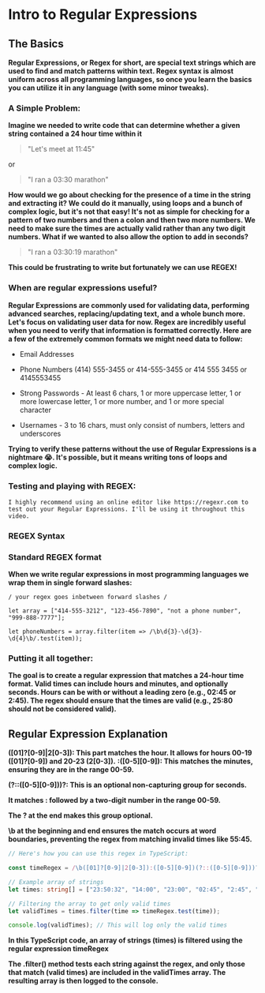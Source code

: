 # Intro to Regular Expressions

## The Basics 

**Regular Expressions, or Regex for short, are special text strings which are used to find and match patterns within text.  Regex syntax is almost uniform across all programming languages, so once you learn the basics you can utilize it in any language (with some minor tweaks).**

### A Simple Problem: 

**Imagine we needed to write code that can determine whether a given string contained a 24 hour time within it**

> "Let's meet at 11:45"

or 

> "I ran a 03:30 marathon"

**How would we go about checking for the presence of a time in the string and extracting it?  We could do it manually, using loops and a bunch of complex logic, but it's not that easy! It's not as simple for checking for a pattern of two numbers and then a colon and then two more numbers.  We need to make sure the times are actually valid rather than any two digit numbers.  What if we wanted to also allow the option to add in seconds?**

> "I ran a 03:30:19 marathon"

**This could be frustrating to write but fortunately we can use REGEX!**

### When are regular expressions useful? 

**Regular Expressions are commonly used for validating data, performing advanced searches, replacing/updating text, and a whole bunch more.  Let's focus on validating user data for now.   Regex are incredibly useful when you need to verify that information is formatted correctly.  Here are a few of the extremely common formats we might need data to follow:**

- Email Addresses 

- Phone Numbers (414) 555-3455 or 414-555-3455 or 414 555 3455 or 4145553455 

- Strong Passwords - At least 6 chars, 1 or more uppercase letter, 1 or more lowercase letter, 1 or more number, and 1 or more special character

- Usernames - 3 to 16 chars, must only consist of numbers, letters and underscores

**Trying to verify these patterns without the use of Regular Expressions is a nightmare 😭.  It's possible, but it means writing tons of loops and complex logic.**

### Testing and playing with REGEX:

```
I highly recommend using an online editor like https://regexr.com to test out your Regular Expressions. I'll be using it throughout this video.
```


### REGEX Syntax

### Standard REGEX format

**When we write regular expressions in most programming languages we wrap them in single forward slashes:**

```
/ your regex goes inbetween forward slashes /
```

```
let array = ["414-555-3212", "123-456-7890", "not a phone number", "999-888-7777"];

let phoneNumbers = array.filter(item => /\b\d{3}-\d{3}-\d{4}\b/.test(item));
```

### Putting it all together:

**The goal is to create a regular expression that matches a 24-hour time format. Valid times can include hours and minutes, and optionally seconds. Hours can be with or without a leading zero (e.g., 02:45 or 2:45). The regex should ensure that the times are valid (e.g., 25:80 should not be considered valid).**

## Regular Expression Explanation

**([01]?[0-9]|2[0-3]): This part matches the hour. It allows for hours 00-19 ([01]?[0-9]) and 20-23 (2[0-3]).**
**:([0-5][0-9]): This matches the minutes, ensuring they are in the range 00-59.**

**(?::([0-5][0-9]))?: This is an optional non-capturing group for seconds.**

**It matches : followed by a two-digit number in the range 00-59.**

**The ? at the end makes this group optional.**

**\b at the beginning and end ensures the match occurs at word boundaries, preventing the regex from matching invalid times like 55:45.**

```TypeScript Example
// Here's how you can use this regex in TypeScript:

const timeRegex = /\b([01]?[0-9]|2[0-3]):([0-5][0-9])(?::([0-5][0-9]))?\b/;

// Example array of strings
let times: string[] = ["23:50:32", "14:00", "23:00", "02:45", "2:45", "9:30:01", "19:30", "25:80", "invalid"];

// Filtering the array to get only valid times
let validTimes = times.filter(time => timeRegex.test(time));

console.log(validTimes); // This will log only the valid times

```
**In this TypeScript code, an array of strings (times) is filtered using the regular expression timeRegex**

**The .filter() method tests each string against the regex, and only those that match (valid times) are included in the validTimes array. The resulting array is then logged to the console.**